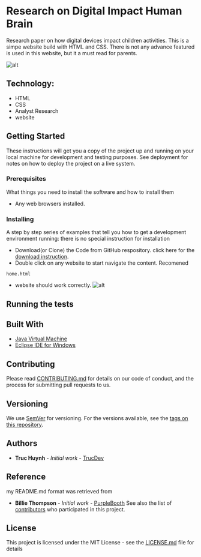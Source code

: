 # Research on Digital Impact Human Brain
Research paper on how digital devices impact children activities. This is a simpe website build with HTML and CSS. There is not any advance featured is used in this website, but it a must read for parents.

![alt](https://github.com/jackyhuynh/ResearchOfDigitalImpactOnHumanBrain/blob/main/src/FramePic.jpg)

## Technology:
- HTML
- CSS
- Analyst Research
- website

## Getting Started
These instructions will get you a copy of the project up and running on your local machine for development and testing purposes. See deployment for notes on how to deploy the project on a live system.

### Prerequisites
What things you need to install the software and how to install them
- Any web browsers installed.

### Installing

A step by step series of examples that tell you how to get a development environment running: there is no special instruction for installation
- Download(or Clone) the Code from GitHub respository. click here for the [download instruction](https://www.youtube.com/watch?v=ZbEoOtEtVE8&feature=emb_logo).
- Double click on any website to start navigate the content. Recomened
```
home.html
```
- website should work correctly.
![alt](https://github.com/jackyhuynh/ResearchOfDigitalImpactOnHumanBrain/blob/main/src/Banner.jpg)
## Running the tests


## Built With

* [Java Virtual Machine](https://java.com/en/download/)
* [Eclipse IDE for Windows](https://www.eclipse.org/ide/)

## Contributing

Please read [CONTRIBUTING.md](https://gist.github.com/PurpleBooth/b24679402957c63ec426) for details on our code of conduct, and the process for submitting pull requests to us.

## Versioning

We use [SemVer](http://semver.org/) for versioning. For the versions available, see the [tags on this repository](https://github.com/your/project/tags). 

## Authors

* **Truc Huynh** - *Initial work* - [TrucDev](https://github.com/jackyhuynh)

## Reference
my README.md format was retrieved from
* **Billie Thompson** - *Initial work* - [PurpleBooth](https://github.com/PurpleBooth)
See also the list of [contributors](https://github.com/your/project/contributors) who participated in this project.

## License

This project is licensed under the MIT License - see the [LICENSE.md](LICENSE.md) file for details



